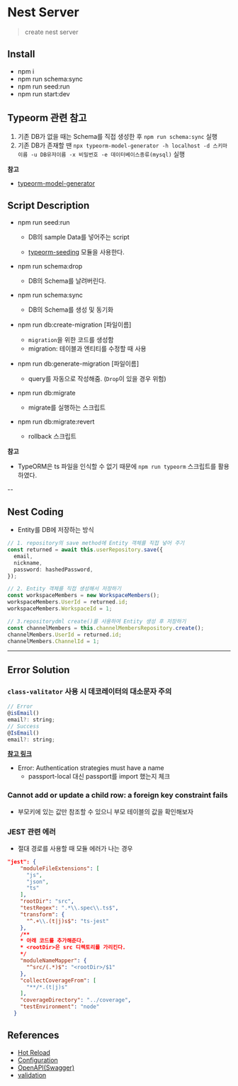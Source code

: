 # Nest Server

> create nest server

## Install

- npm i
- npm run schema:sync
- npm run seed:run
- npm run start:dev

## Typeorm 관련 참고

1. 기존 DB가 없을 때는 Schema를 직접 생성한 후 `npm run schema:sync` 실행
2. 기존 DB가 존재할 땐 `npx typeorm-model-generator -h localhost -d 스키마이름 -u DB유저이름 -x 비밀번호 -e 데이터베이스종류(mysql)` 실행

**참고**

- [typeorm-model-generator](https://www.npmjs.com/package/typeorm-model-generator)

## Script Description

- npm run seed:run

  - DB의 sample Data를 넣어주는 script

  - [typeorm-seeding](https://github.com/w3tecch/typeorm-seeding) 모듈을 사용한다.

- npm run schema:drop

  - DB의 Schema를 날려버린다.

- npm run schema:sync

  - DB의 Schema를 생성 및 동기화

- npm run db:create-migration [파일이름]

  - `migration`을 위한 코드를 생성함
  - migration: 테이블과 엔티티를 수정할 때 사용

- npm run db:generate-migration [파일이름]

  - query를 자동으로 작성해줌. (`Drop`이 있을 경우 위험)

- npm run db:migrate

  - migrate를 실행하는 스크립트

- npm run db:migrate:revert

  - rollback 스크립트

**참고**

- TypeORM은 ts 파일을 인식할 수 없기 때문에 `npm run typeorm` 스크립트를 활용하였다.

--

## Nest Coding

- Entity를 DB에 저장하는 방식

```ts
// 1. repository의 save method에 Entity 객체를 직접 넣어 주기
const returned = await this.userRepository.save({
  email,
  nickname,
  password: hashedPassword,
});

// 2. Entity 객체를 직접 생성해서 저장하기
const workspaceMembers = new WorkspaceMembers();
workspaceMembers.UserId = returned.id;
workspaceMembers.WorkspaceId = 1;

// 3.repositorydml create()를 사용하여 Entity 생성 후 저장하기
const channelMembers = this.channelMembersRepository.create();
channelMembers.UserId = returned.id;
channelMembers.ChannelId = 1;
```

---

## Error Solution

### `class-valitator` 사용 시 데코레이터의 대소문자 주의

```js
// Error
@isEmail()
email?: string;
// Success
@IsEmail()
email?: string;
```

**[참고 링크](https://stackoverflow.com/questions/67045344/unable-to-resolve-signature-of-property-decorator-when-called-as-an-expression)**

- Error: Authentication strategies must have a name
  - passport-local 대신 passport를 import 했는지 체크

### Cannot add or update a child row: a foreign key constraint fails

- 부모키에 있는 값만 참조할 수 있으니 부모 테이블의 값을 확인해보자

### JEST 관련 에러

- 절대 경로를 사용할 때 모듈 에러가 나는 경우

```json
"jest": {
    "moduleFileExtensions": [
      "js",
      "json",
      "ts"
    ],
    "rootDir": "src",
    "testRegex": ".*\\.spec\\.ts$",
    "transform": {
      "^.+\\.(t|j)s$": "ts-jest"
    },
    /**
    * 아래 코드를 추가해준다.
    * <rootDir>은 src 디렉토리를 가리킨다.
    */
    "moduleNameMapper": {
      "^src/(.*)$": "<rootDir>/$1"
    },
    "collectCoverageFrom": [
      "**/*.(t|j)s"
    ],
    "coverageDirectory": "../coverage",
    "testEnvironment": "node"
  }

```

## References

- [Hot Reload](https://docs.nestjs.com/recipes/hot-reload#hot-reload)
- [Configuration](https://docs.nestjs.com/techniques/configuration#getting-started)
- [OpenAPI(Swagger)](https://docs.nestjs.com/openapi/introduction)
- [validation](https://docs.nestjs.com/techniques/validation#transform-payload-objects)
